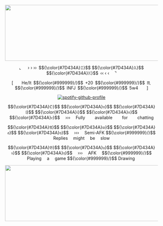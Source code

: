 
<p align="center"><img height="185" width="579" src="https://i.postimg.cc/DzXq8NDt/aaegzzrhzrh.png"/></p>
<p align="center">⌞   › › ››  $${\color{#7D434A}𝚉}$$ $${\color{#7D434A}𝙰}$$ $${\color{#7D434A}𝙺}$$   ‹‹ ‹ ‹  ⌝</p>

<p align="center">[  He/It  $${\color{#999999}/}$$  +20  $${\color{#999999}/}$$  ♏︎  $${\color{#999999}/}$$  INFJ  $${\color{#999999}/}$$  5w4  ]</p>

<p align="center">
  <a href="https://github.com/kittinan/spotify-github-profile">
    <img src="https://spotify-github-profile.kittinanx.com/api/view?uid=21sjb5sr5qmwew2d3uq4ijepa&cover_image=true&theme=novatorem&show_offline=false&background_color=121212&interchange=false&bar_color=7d434a&bar_color_cover=false" alt="spotify-github-profile">
  </a>
</p>

<p align="center">$${\color{#7D434A}𝔒}$$ $${\color{#7D434A}𝔫}$$ $${\color{#7D434A}𝔩}$$ $${\color{#7D434A}𝔦}$$ $${\color{#7D434A}𝔫}$$ $${\color{#7D434A}𝔢}$$  ›››  Fully   available   for   chatting</p>

<p align="center">$${\color{#7D434A}𝔄}$$ $${\color{#7D434A}𝔴}$$ $${\color{#7D434A}𝔞}$$ $${\color{#7D434A}𝔶}$$  ›››  Semi-AFK $${\color{#999999}/}$$ Replies  might  be  slow</p>

<p align="center">$${\color{#7D434A}𝔅}$$ $${\color{#7D434A}𝔲}$$ $${\color{#7D434A}𝔰}$$ $${\color{#7D434A}𝔶}$$  ›››  AFK  $${\color{#999999}/}$$ Playing  a  game $${\color{#999999}/}$$ Drawing 
  
<p align="center"><img height="185" width="579" src="https://i.postimg.cc/TPfRDLHf/ZRHZRHZRHZRH.png"/></p> 

